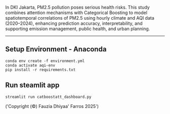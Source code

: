 In DKI Jakarta, PM2.5 pollution poses serious health risks. This study combines attention mechanisms with Categorical Boosting to model spatiotemporal correlations of PM2.5 using hourly climate and AQI data (2020–2024), enhancing prediction accuracy, interpretability, and supporting emission management, public health, and urban planning.

---
## Setup Environment - Anaconda
```
conda env create -f environment.yml
conda activate aqi-env
pip install -r requirements.txt

```

## Run steamlit app
```
streamlit run catboostatt_dashboard.py

```


('Copyright (©) Fauzia Dhiyaa' Farros 2025')
